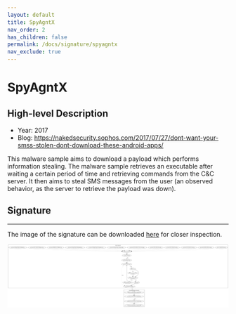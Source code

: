```yaml
---
layout: default
title: SpyAgntX
nav_order: 2
has_children: false
permalink: /docs/signature/spyagntx
nav_exclude: true
---
```


# SpyAgntX

## High-level Description

* Year: 2017
* Blog: https://nakedsecurity.sophos.com/2017/07/27/dont-want-your-smss-stolen-dont-download-these-android-apps/

This malware sample aims to download a payload which performs information stealing. The malware sample retrieves an executable after waiting a certain period of time and retrieving commands from the C&C server. It then aims to steal SMS messages from the user (an observed behavior, as the server to retrieve the payload was down).

## Signature
---

The image of the signature can be downloaded [here](../../img/signatures/SpyAgntX.png) for closer inspection.

![](../../img/signatures/SpyAgntX.png)
